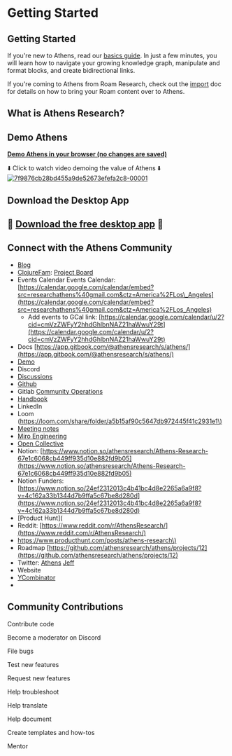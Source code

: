 # Getting Started

## Getting Started

If you're new to Athens, read our [basics guide](athens-guide/the-basics.md). In just a few minutes, you will learn how to navigate your growing knowledge graph, manipulate and format blocks, and create bidirectional links.

If you're coming to Athens from Roam Research, check out the [import](athens-guide/feature-list/import.md) doc for details on how to bring your Roam content over to Athens.

## What is Athens Research?

## Demo Athens

[**Demo Athens in your browser \(no changes are saved\)**](https://athensresearch.github.io/athens)

⬇️ Click to watch video demoing the value of Athens ⬇️ [![7f9876cb28bd455a9de52673efefa2c8-00001](https://user-images.githubusercontent.com/8952138/115828768-00a9a480-a3c3-11eb-9b44-ae5488434ce2.gif)](https://www.loom.com/share/7f9876cb28bd455a9de52673efefa2c8)

## Download the Desktop App

## 🚀 [Download the free desktop app](https://github.com/athensresearch/athens/releases) 🚀

## Connect with the Athens Community

* [Blog](https://athens-research.ghost.io/)
* [ClojureFam](https://github.com/athensresearch/ClojureFam): [Project Board](https://github.com/athensresearch/ClojureFam/projects/3)
* Events Calendar Events Calendar: [https://calendar.google.com/calendar/embed?src=researchathens%40gmail.com&ctz=America%2FLos\_Angeles](https://calendar.google.com/calendar/embed?src=researchathens%40gmail.com&ctz=America%2FLos_Angeles)
  * Add events to GCal link: [https://calendar.google.com/calendar/u/2?cid=cmVzZWFyY2hhdGhlbnNAZ21haWwuY29t](https://calendar.google.com/calendar/u/2?cid=cmVzZWFyY2hhdGhlbnNAZ21haWwuY29t)
* Docs [https://app.gitbook.com/@athensresearch/s/athens/](https://app.gitbook.com/@athensresearch/s/athens/)
* [Demo](https://athensresearch.github.io/athens/)
* Discord
* [Discussions](https://github.com/athensresearch/athens/discussions)
* [Github](https://github.com/athensresearch)
* Gitlab [Community Operations](https://about.gitlab.com/handbook/marketing/community-relations/community-operations/#tooling)
* [Handbook](https://athensresearch.gitbook.io/handbook/)
* LinkedIn
* Loom \([https://loom.com/share/folder/a5b15af90c5647db972445f41c2931e1\)](https://loom.com/share/folder/a5b15af90c5647db972445f41c2931e1%29)
* [Meeting notes](https://roamresearch.com/#/app/athensresearch/page/IS6mnxoyE)
* [Miro Engineering](https://miro.com/app/board/o9J_kqT7am0=/?moveToWidget=3074457357150557654&cot=14)
* [Open Collective](https://opencollective.com/athens)
* Notion: [https://www.notion.so/athensresearch/Athens-Research-67e1c6068cb449ff935d10e882fd9b05](https://www.notion.so/athensresearch/Athens-Research-67e1c6068cb449ff935d10e882fd9b05)
* Notion Funders: [https://www.notion.so/24ef2312013c4b41bc4d8e2265a6a9f8?v=4c162a33b1344d7b9ffa5c67be8d280d](https://www.notion.so/24ef2312013c4b41bc4d8e2265a6a9f8?v=4c162a33b1344d7b9ffa5c67be8d280d)
* \[Product Hunt\]\(
* Reddit: [https://www.reddit.com/r/AthensResearch/](https://www.reddit.com/r/AthensResearch/)
* [https://www.producthunt.com/posts/athens-research\)](https://www.producthunt.com/posts/athens-research%29)
* Roadmap [https://github.com/athensresearch/athens/projects/12](https://github.com/athensresearch/athens/projects/12)
* Twitter: [Athens](https://twitter.com/athensresearch) [Jeff](https://twitter.com/tangjeff0)
* Website
* [YCombinator](https://www.ycombinator.com/companies/athens-research)
* 
## Community Contributions

Contribute code

Become a moderator on Discord

File bugs

Test new features

Request new features

Help troubleshoot

Help translate

Help document

Create templates and how-tos

Mentor


